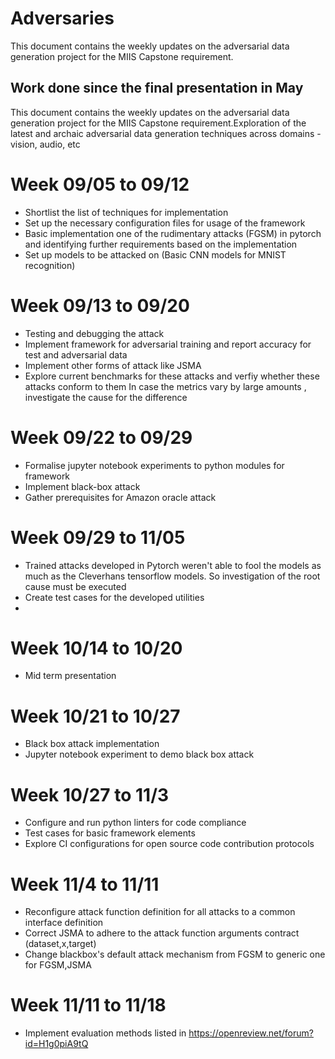 # Adversaries

This document contains the weekly updates on the adversarial data generation project for the MIIS Capstone requirement.

## Work done since the final presentation in May
This document contains the weekly updates on the adversarial data generation project for the MIIS Capstone requirement.Exploration of the latest and archaic adversarial data generation techniques across domains - vision, audio, etc

# Week 09/05 to 09/12
* Shortlist the list of techniques for implementation 
* Set up the necessary configuration files for usage of the framework
* Basic implementation one of the rudimentary attacks (FGSM) in pytorch and identifying further requirements based on the implementation
* Set up models to be attacked on (Basic CNN models for MNIST recognition)

# Week 09/13 to 09/20
* Testing and debugging the attack
* Implement framework for adversarial training and report accuracy for test and adversarial data
* Implement other forms of attack like JSMA
* Explore current benchmarks for these attacks and verfiy whether these attacks conform to them 
In case the metrics vary by large amounts , investigate the cause for the difference

# Week 09/22 to 09/29
* Formalise jupyter notebook experiments to python modules for framework
* Implement black-box attack
* Gather prerequisites for Amazon oracle attack

# Week 09/29 to 11/05
* Trained attacks developed in Pytorch weren't able to fool the models as much as the Cleverhans tensorflow models. 
So investigation of the root cause must be executed
* Create test cases for the developed utilities
* 

# Week 10/14 to 10/20
* Mid term presentation

# Week 10/21 to 10/27
* Black box attack implementation
* Jupyter notebook experiment to demo black box attack


# Week 10/27 to 11/3
* Configure and run python linters for code compliance
* Test cases for basic framework elements
* Explore CI configurations for open source code contribution protocols

# Week 11/4 to 11/11 
* Reconfigure attack function definition for all attacks to a common interface definition
* Correct JSMA to adhere to the attack function arguments contract (dataset,x,target)
* Change blackbox's default attack mechanism from FGSM to generic one for FGSM,JSMA

# Week 11/11 to 11/18
* Implement evaluation methods listed in https://openreview.net/forum?id=H1g0piA9tQ

